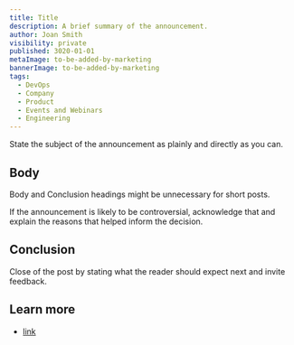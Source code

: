 ```yaml
---
title: Title
description: A brief summary of the announcement.
author: Joan Smith
visibility: private
published: 3020-01-01
metaImage: to-be-added-by-marketing
bannerImage: to-be-added-by-marketing
tags:
  - DevOps
  - Company
  - Product
  - Events and Webinars
  - Engineering
---
```


State the subject of the announcement as plainly and directly as you can.

## Body

Body and Conclusion headings might be unnecessary for short posts.

If the announcement is likely to be controversial, acknowledge that and explain the reasons that helped inform the decision.

## Conclusion

Close of the post by stating what the reader should expect next and invite feedback.

## Learn more

- [link](https://www.example.com/resource)
